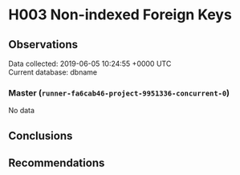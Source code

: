 # H003 Non-indexed Foreign Keys #

## Observations ##
Data collected: 2019-06-05 10:24:55 +0000 UTC  
Current database: dbname  

### Master (`runner-fa6cab46-project-9951336-concurrent-0`) ###


No data


## Conclusions ##


## Recommendations ##


